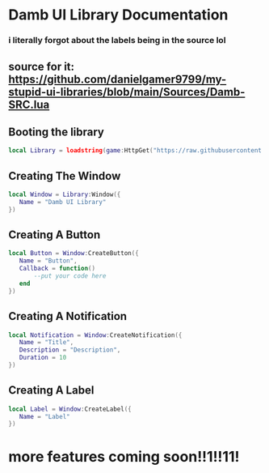 # Damb UI Library Documentation
### i literally forgot about the labels being in the source lol

## source for it: https://github.com/danielgamer9799/my-stupid-ui-libraries/blob/main/Sources/Damb-SRC.lua

## Booting the library
```lua
local Library = loadstring(game:HttpGet("https://raw.githubusercontent.com/danielgamer9799/my-stupid-ui-libraries/main/Sources/Damb-SRC.lua"))()
```
## Creating The Window
```lua
local Window = Library:Window({
   Name = "Damb UI Library"
})
```
## Creating A Button
```lua
local Button = Window:CreateButton({
   Name = "Button",
   Callback = function()
       --put your code here
   end
})
```
## Creating A Notification
```lua
local Notification = Window:CreateNotification({
   Name = "Title",
   Description = "Description",
   Duration = 10
})
```
## Creating A Label
```lua
local Label = Window:CreateLabel({
   Name = "Label"
})
```
# more features coming soon!!1!!11!
